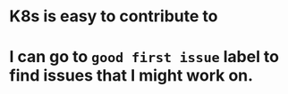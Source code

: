 # K8s is easy to contribute to
# I can go to `good first issue` label to find issues that I might work on.
